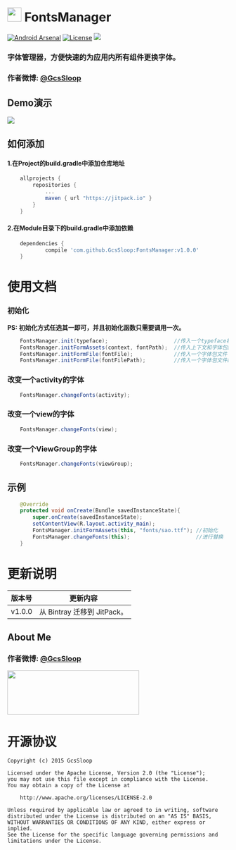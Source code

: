 
# <img src="http://ww3.sinaimg.cn/large/005Xtdi2jw1f2jr4jwwodj3074074q34.jpg" width=32 /> FontsManager
[![Android Arsenal](https://img.shields.io/badge/Android%20Arsenal-FontsManager-brightgreen.svg?style=flat)](http://android-arsenal.com/details/1/1928)
[![License](https://img.shields.io/badge/license-Apache%202-green.svg)](https://www.apache.org/licenses/LICENSE-2.0)
[![](https://jitpack.io/v/GcsSloop/FontsManager.svg)](https://jitpack.io/#GcsSloop/FontsManager)

### 字体管理器，方便快速的为应用内所有组件更换字体。

### 作者微博: [@GcsSloop](http://weibo.com/GcsSloop)

## Demo演示
![](http://ww4.sinaimg.cn/large/005Xtdi2jw1f2ip77q8ydg306j0b4jry.gif)

## 如何添加

#### 1.在Project的build.gradle中添加仓库地址

``` gradle
	allprojects {
		repositories {
			...
			maven { url "https://jitpack.io" }
		}
	}
```

#### 2.在Module目录下的build.gradle中添加依赖
``` gradle
	dependencies {
	        compile 'com.github.GcsSloop:FontsManager:v1.0.0'
	}
```

# 使用文档
### 初始化

**PS: 初始化方式任选其一即可，并且初始化函数只需要调用一次。**

``` java
	FontsManager.init(typeface);                     //传入一个typeface初始化
	FontsManager.initFormAssets(context, fontPath);  //传入上下文和字体包路径（字体文件在Assets中）
	FontsManager.initFormFile(fontFile);             //传入一个字体包文件
	FontsManager.initFormFile(fontFilePath);         //传入一个字体包文件路径
```



### 改变一个activity的字体
``` java
	FontsManager.changeFonts(activity);
```
### 改变一个view的字体
``` java
	FontsManager.changeFonts(view);
```
### 改变一个ViewGroup的字体
``` java
	FontsManager.changeFonts(viewGroup);
```
## 示例
``` java
	@Override
	protected void onCreate(Bundle savedInstanceState){
		super.onCreate(savedInstanceState);
		setContentView(R.layout.activity_main);
		FontsManager.initFormAssets(this, "fonts/sao.ttf");	//初始化
		FontsManager.changeFonts(this);		                //进行替换
	}
```

# 更新说明

版本号 | 更新内容
  ---  |  ---
v1.0.0 | 从 Bintray 迁移到 JitPack。



## About Me
### 作者微博: [@GcsSloop](http://weibo.com/GcsSloop)

<a href="https://github.com/GcsSloop/SloopBlog/blob/master/FINDME.md" target="_blank"> <img src="http://ww4.sinaimg.cn/large/005Xtdi2gw1f1qn89ihu3j315o0dwwjc.jpg" width=300 height=100 /> </a>


# 开源协议
```
Copyright (c) 2015 GcsSloop

Licensed under the Apache License, Version 2.0 (the "License");
you may not use this file except in compliance with the License.
You may obtain a copy of the License at

    http://www.apache.org/licenses/LICENSE-2.0

Unless required by applicable law or agreed to in writing, software
distributed under the License is distributed on an "AS IS" BASIS,
WITHOUT WARRANTIES OR CONDITIONS OF ANY KIND, either express or implied.
See the License for the specific language governing permissions and
limitations under the License.
```






